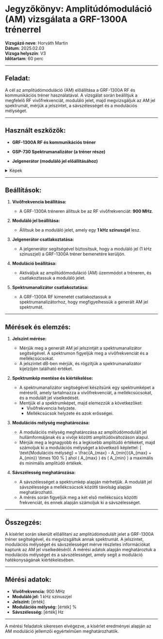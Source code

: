 # Jegyzőkönyv: Amplitúdómoduláció (AM) vizsgálata a GRF-1300A trénerrel
**Vizsgázó neve**: Horváth Martin   
**Dátum**: 2025.02.03   
**Vizsga helyszín**: V3  
**Időtartam**: 60 perc  

---

## Feladat:
A cél az amplitúdómoduláció (AM) előállítása a GRF-1300A RF és kommunikációs tréner használatával. A vizsgálat során beállítjuk a megfelelő RF vivőfrekvenciát, moduláló jelet, majd megvizsgáljuk az AM jel spektrumát, mérjük a jelszintet, a sávszélességet és a modulációs mélységet.

---

## Használt eszközök:
- **GRF-1300A RF és kommunikációs tréner**  
- **GSP-730 Spektrumanalizátor (a tréner része)**    

- **Jelgenerátor (moduláló jel előállításához)**

<details> 
   <summary>Képek</summary>
   <img src="https://martinez7200.github.io/tavkozles/jegyzokonyv/Amplitúdómoduláció vizsgálata/grf-1300a.jpg"/>
   <img src="https://martinez7200.github.io/tavkozles/jegyzokonyv/Amplitúdómoduláció vizsgálata/hmo1002-hero-1200x735-White-b.jpg"/>
</details> 

---

## Beállítások:

1. **Vivőfrekvencia beállítása:**
   - A GRF-1300A tréneren állítsuk be az RF vivőfrekvenciát: **900 MHz**.
     
2. **Moduláló jel beállítása:**
   - Állítsuk be a moduláló jelet, amely egy **1 kHz szinuszjel** lesz.

3. **Jelgenerátor csatlakoztatása:**
   - A jelgenerátor segítségével biztosítsuk, hogy a moduláló jel (1 kHz szinuszjel) a GRF-1300A tréner bemenetére kerüljön.

4. **Moduláció beállítása:**
   - Aktiváljuk az amplitúdómoduláció (AM) üzemmódot a tréneren, és csatlakoztassuk a moduláló jelet.

5. **Spektrumanalizátor csatlakoztatása:**
   - A GRF-1300A RF kimenetét csatlakoztassuk a spektrumanalizátorhoz, hogy megfigyelhessük a generált AM jel spektrumát.

---

## Mérések és elemzés:

1. **Jelszint mérése:**
   - Mérjük meg a generált AM jel jelszintjét a spektrumanalizátor segítségével. A spektrumon figyeljük meg a vivőfrekvenciát és a mellékcsúcsokat.
   - A jelszintet dB-ben mérjük, és rögzítjük a spektrumanalizátor kijelzőjén található értéket.

2. **Spektrumkép mentése és kiértékelése:**
   - A spektrumanalizátor segítségével készítsünk egy spektrumképet a mérésről, amely tartalmazza a vivőfrekvenciát, a mellékcsúcsokat, és a modulált jel viselkedését.
   - Mentjük el a spektrumképet, majd elemezzük a következőket:
     - Vivőfrekvencia helyzete.
     - Mellékcsúcsok helyzete és azok erősségei.

3. **Modulációs mélység meghatározása:**
   - A modulációs mélység meghatározása az amplitúdómodulált jel hullámformájának és a vivője közötti amplitúdóváltozáson alapul.
   - Mérjük meg a legnagyobb és a legkisebb amplitúdó értékeket, majd számoljuk ki a modulációs mélységet a következő képlettel:
     \[
     \text{Modulációs mélység} = \frac{A_{max} - A_{min}}{A_{max} + A_{min}} \times 100 \%
     \]
     ahol \( A_{max} \) és \( A_{min} \) a maximális és minimális amplitúdó értékek.

4. **Sávszélesség meghatározása:**
   - A sávszélességet a spektrumkép alapján mérhetjük. A modulált jel sávszélessége a mellékcsúcsok közötti távolság alapján meghatározható.
   - A mérés során figyeljük meg a két első mellékcsúcs közötti frekvenciát, és ennek alapján számoljuk ki a sávszélességet.

---

## Összegzés:
A kísérlet során sikerült előállítani az amplitúdómodulált jelet a GRF-1300A tréner segítségével, és megvizsgáltuk annak spektrumát. A jelszintet, modulációs mélységet és sávszélességet mérve részletes információkat kaptunk az AM jel viselkedéséről. A mérési adatok alapján meghatároztuk a modulációs mélységet és a sávszélességet, amely segít a moduláció hatékonyságának kiértékelésében.

---

## Mérési adatok:
- **Vivőfrekvencia:** 900 MHz
- **Moduláló jel:** 1 kHz szinuszjel
- **Jelszint:** [érték]
- **Modulációs mélység:** [érték] %
- **Sávszélesség:** [érték] Hz

---

A mérési feladatok sikeresen elvégezve, a kísérlet eredményei alapján az AM moduláció jellemzői egyértelműen meghatározhatók.

